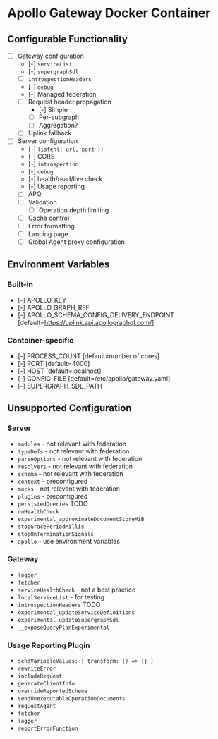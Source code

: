 # Apollo Gateway Docker Container

## Configurable Functionality

- [ ] Gateway configuration
  - [-] `serviceList`
  - [-] `supergraphSdl`
  - [ ] `introspectionHeaders`
  - [-] `debug`
  - [-] Managed federation
  - [ ] Request header propagation
    - [-] Simple
    - [ ] Per-subgraph
    - [ ] Aggregation?
  - [ ] Uplink fallback
- [ ] Server configuration
  - [-] `listen({ url, port })`
  - [-] CORS
  - [-] `introspection`
  - [-] `debug`
  - [-] health/read/live check
  - [-] Usage reporting
  - [ ] APQ
  - [ ] Validation
    - [ ] Operation depth limiting
  - [ ] Cache control
  - [ ] Error formatting
  - [ ] Landing page
  - [ ] Global Agent proxy configuration

## Environment Variables

### Built-in

- [-] APOLLO_KEY
- [-] APOLLO_GRAPH_REF
- [-] APOLLO_SCHEMA_CONFIG_DELIVERY_ENDPOINT [default=https://uplink.api.apollographql.com/]

### Container-specific

- [-] PROCESS_COUNT [default=number of cores]
- [-] PORT [default=4000]
- [-] HOST [default=localhost]
- [-] CONFIG_FILE [default=/etc/apollo/gateway.yaml]
- [-] SUPERGRAPH_SDL_PATH

## Unsupported Configuration

### Server

- `modules` - not relevant with federation
- `typeDefs` - not relevant with federation
- `parseOptions` - not relevant with federation
- `resolvers` - not relevant with federation
- `schema` - not relevant with federation
- `context` - preconfigured
- `mocks` - not relevant with federation
- `plugins` - preconfigured
- `persistedQueries` TODO
- `onHealthCheck`
- `experimental_approximateDocumentStoreMiB`
- `stopGracePeriodMillis`
- `stopOnTerminationSignals`
- `apollo` - use environment variables

### Gateway

- `logger`
- `fetcher`
- `serviceHealthCheck` - not a best practice
- `localServiceList` - for testing
- `introspectionHeaders` TODO
- `experimental_updateServiceDefinitions`
- `experimental_updateSupergraphSdl`
- `__exposeQueryPlanExperimental`

### Usage Reporting Plugin

- `sendVariableValues: { transform: () => {} }`
- `rewriteError`
- `includeRequest`
- `generateClientInfo`
- `overrideReportedSchema`
- `sendUnexecutableOperationDocuments`
- `requestAgent`
- `fetcher`
- `logger`
- `reportErrorFunction`
